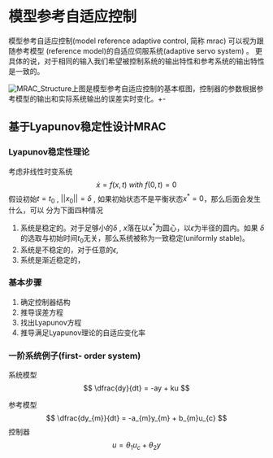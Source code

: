 # 模型参考自适应控制

模型参考自适应控制(model reference adaptive control, 简称 mrac) 可以视为跟随参考模型 (reference model)的自适应伺服系统(adaptive servo system) 。 更具体的说，对于相同的输入我们希望被控制系统的输出特性和参考系统的输出特性是一致的。

![MRAC_Structure](/home/ubuntu/MRAC_Structure.png)上图是模型参考自适应控制的基本框图，控制器的参数根据参考模型的输出和实际系统输出的误差实时变化。+-

## 基于Lyapunov稳定性设计MRAC

### Lyapunov稳定性理论

考虑非线性时变系统
$$
\dot{x} = f(x,t)~with~f(0, t)=0 
$$
假设初始$t=t_{0}$ , $||x_{0}|| = \delta$ , 如果初始状态不是平衡状态$x^{*} = 0$，那么后面会发生什么，可以 分为下面四种情况

1. 系统是稳定的。对于足够小的$\delta$ , $x$落在以$x^{*}$为圆心，以$\epsilon$为半径的圆内。如果 $\delta$的选取与初始时间$t_{0}$无关，那么系统被称为一致稳定(uniformly stable)。
2. 系统是不稳定的，对于任意的$\epsilon$, 
3. 系统是渐近稳定的，

### 基本步骤

1. 确定控制器结构
2. 推导误差方程
3. 找出Lyapunov方程
4. 推导满足Lyapunov理论的自适应变化率

### 一阶系统例子(first- order system)

系统模型
$$
\dfrac{dy}{dt} = -ay + ku
$$

参考模型
$$
\dfrac{dy_{m}}{dt} = -a_{m}y_{m} + b_{m}u_{c} 
$$
控制器
$$
u = \theta_{1}u_{c} + \theta_{2}y
$$
